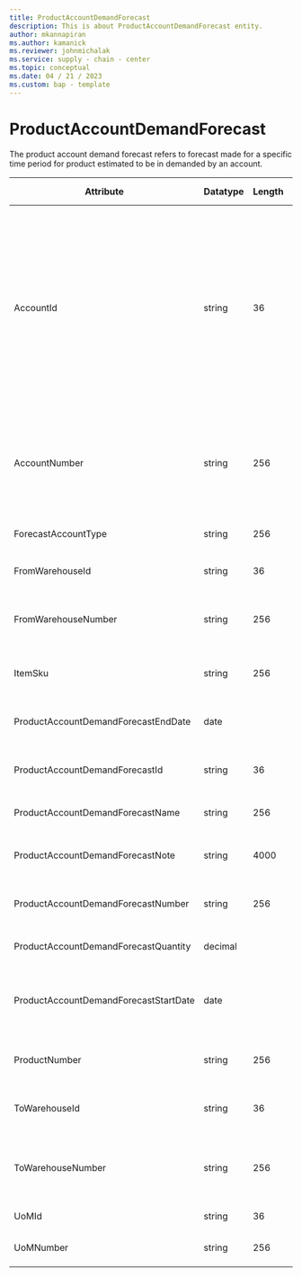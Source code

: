 ```yaml
---
title: ProductAccountDemandForecast
description: This is about ProductAccountDemandForecast entity.
author: mkannapiran
ms.author: kamanick
ms.reviewer: johnmichalak
ms.service: supply - chain - center
ms.topic: conceptual
ms.date: 04 / 21 / 2023
ms.custom: bap - template
---
```


# **ProductAccountDemandForecast**

The product account demand forecast refers to forecast made for a specific time period for product estimated to be in demanded by an account.


|	Attribute	|	Datatype	|	Length	|	Primary Key	|	Description	|
|---------------|--------|------|----------|-----------|
|	AccountId	|	string	|	36	|	No	|	A unique identifier of an account. The account could be a customer or vendor etc. AccountId is an auto generated Id by Microsoft D365 or Supply chain center. 	|
|	AccountNumber	|	string	|	256	|	No	|	Number or code for the account to quickly search and identify the account in system views.	|
|	ForecastAccountType	|	string	|	256	|	No	|	Account type of forecast	|
|	FromWarehouseId	|	string	|	36	|	No	|	The unique Id of warehouse	|
|	FromWarehouseNumber	|	string	|	256	|	No	|	The origin warehouse number for the demand forecast	|
|	ItemSku	|	string	|	256	|	Yes	|	The stock keeping unit of product	|
|	ProductAccountDemandForecastEndDate	|	date	|		|	No	|	The validity or expirty date of this record	|
|	ProductAccountDemandForecastId	|	string	|	36	|	Yes	|	The unique Id of the demand forecast	|
|	ProductAccountDemandForecastName	|	string	|	256	|	No	|	Name of the demand forecast	|
|	ProductAccountDemandForecastNote	|	string	|	4000	|	No	|	Notes or comments for demand forecast	|
|	ProductAccountDemandForecastNumber	|	string	|	256	|	Yes	|	The unique number of the demand forecast	|
|	ProductAccountDemandForecastQuantity	|	decimal	|		|	No	|	Demand forecast quantity	|
|	ProductAccountDemandForecastStartDate	|	date	|		|	No	|	The beginning or effective start date of this record	|
|	ProductNumber	|	string	|	256	|	No	|	Product number for demand forecast	|
|	ToWarehouseId	|	string	|	36	|	No	|	The unique Id of the destination warehouse	|
|	ToWarehouseNumber	|	string	|	256	|	No	|	The destination warehouse number for the demand forecast	|
|	UoMId	|	string	|	36	|	No	|	Unit of measure Id	|
|	UoMNumber	|	string	|	256	|	No	|	Unit of measure ISO code	|
